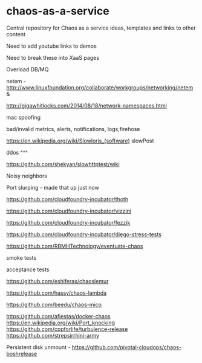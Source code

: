 # chaos-as-a-service
Central repository for Chaos as a service ideas, templates and links to other content

Need to add youtube links to demos

Need to break these into *X*aaS pages

Overload DB/MQ

netem - http://www.linuxfoundation.org/collaborate/workgroups/networking/netem & 

http://gigawhitlocks.com/2014/08/18/network-namespaces.html

mac spoofing

bad/invalid metrics, alerts, notifications, logs,firehose

https://en.wikipedia.org/wiki/Slowloris_(software) slowPost

ddos ^^^

https://github.com/shekyan/slowhttptest/wiki

Noisy neighbors

Port slurping - made that up just now

https://github.com/cloudfoundry-incubator/thoth

https://github.com/cloudfoundry-incubator/vizzini

https://github.com/cloudfoundry-incubator/fezzik

https://github.com/cloudfoundry-incubator/diego-stress-tests

https://github.com/RBMHTechnology/eventuate-chaos

smoke tests

acceptance tests

https://github.com/eshiferax/chaoslemur

https://github.com/hassy/chaos-lambda

https://github.com/beedu/chaos-mico

https://github.com/afiestas/docker-chaos
https://en.wikipedia.org/wiki/Port_knocking
https://github.com/cppforlife/turbulence-release
https://github.com/strepsirrhini-army

Persistent disk unmount - https://github.com/pivotal-cloudops/chaos-boshrelease
